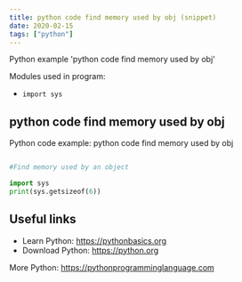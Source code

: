 ```yaml
---
title: python code find memory used by obj (snippet)
date: 2020-02-15
tags: ["python"]
---
```

Python example 'python code find memory used by obj'


Modules used in program: 
* `import sys`

## python code find memory used by obj

Python code example: python code find memory used by obj

```python

#Find memory used by an object

import sys
print(sys.getsizeof(6))


```

## Useful links

- Learn Python: https://pythonbasics.org
- Download Python: https://python.org

More Python: https://pythonprogramminglanguage.com
